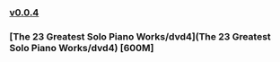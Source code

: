 ### [v0.0.4](https://github.com/littleflute/great-course23/edit/master/README.md)
### [The 23 Greatest Solo Piano Works/dvd4](The 23 Greatest Solo Piano Works/dvd4) [600M]

